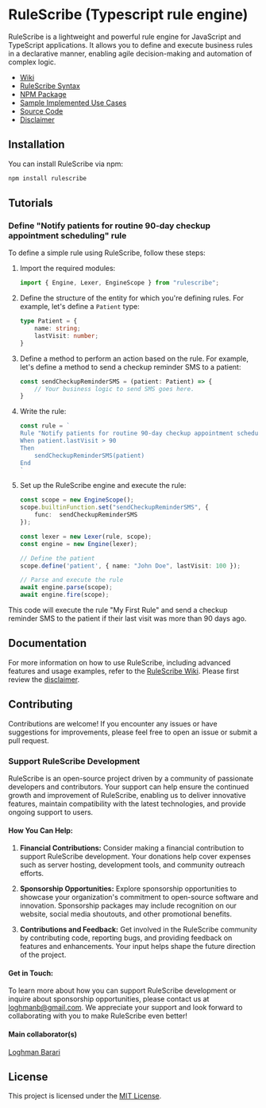 # RuleScribe (Typescript rule engine)

RuleScribe is a lightweight and powerful rule engine for JavaScript and TypeScript applications. It allows you to define and execute business rules in a declarative manner, enabling agile decision-making and automation of complex logic.

- [Wiki](https://github.com/loghmanb/rulescribe/wiki)
- [RuleScribe Syntax](https://github.com/loghmanb/rulescribe/wiki/RuleScribe-Syntax)
- [NPM Package](https://www.npmjs.com/package/rulescribe)
- [Sample Implemented Use Cases](https://github.com/loghmanb/rulescribe-example)
- [Source Code](https://github.com/loghmanb/rulescribe)
- [Disclaimer](https://github.com/loghmanb/rulescribe/wiki/Disclaimer)

## Installation

You can install RuleScribe via npm:

```bash
npm install rulescribe
```

## Tutorials

### Define "Notify patients for routine 90-day checkup appointment scheduling" rule

To define a simple rule using RuleScribe, follow these steps:

1. Import the required modules:

    ```typescript
    import { Engine, Lexer, EngineScope } from "rulescribe";
    ```

2. Define the structure of the entity for which you're defining rules. For example, let's define a `Patient` type:

    ```typescript
    type Patient = {
        name: string;
        lastVisit: number;
    }
    ```

3. Define a method to perform an action based on the rule. For example, let's define a method to send a checkup reminder SMS to a patient:

    ```typescript
    const sendCheckupReminderSMS = (patient: Patient) => {
        // Your business logic to send SMS goes here.
    }
    ```

4. Write the rule:

    ```typescript
    const rule = `
    Rule "Notify patients for routine 90-day checkup appointment scheduling."
    When patient.lastVisit > 90
    Then
        sendCheckupReminderSMS(patient)
    End
    `
    ```

5. Set up the RuleScribe engine and execute the rule:

    ```typescript
    const scope = new EngineScope();
    scope.builtinFunction.set("sendCheckupReminderSMS", {
        func:  sendCheckupReminderSMS
    });

    const lexer = new Lexer(rule, scope);
    const engine = new Engine(lexer);

    // Define the patient
    scope.define('patient', { name: "John Doe", lastVisit: 100 });

    // Parse and execute the rule
    await engine.parse(scope);
    await engine.fire(scope);
    ```

This code will execute the rule "My First Rule" and send a checkup reminder SMS to the patient if their last visit was more than 90 days ago.

## Documentation

For more information on how to use RuleScribe, including advanced features and usage examples, refer to the [RuleScribe Wiki](https://github.com/loghmanb/rulescribe/wiki). Please first review the [disclaimer](https://github.com/loghmanb/rulescribe/wiki/Disclaimer).

## Contributing

Contributions are welcome! If you encounter any issues or have suggestions for improvements, please feel free to open an issue or submit a pull request.

### Support RuleScribe Development

RuleScribe is an open-source project driven by a community of passionate developers and contributors. Your support can help ensure the continued growth and improvement of RuleScribe, enabling us to deliver innovative features, maintain compatibility with the latest technologies, and provide ongoing support to users.

#### How You Can Help:

1. **Financial Contributions:** Consider making a financial contribution to support RuleScribe development. Your donations help cover expenses such as server hosting, development tools, and community outreach efforts.

2. **Sponsorship Opportunities:** Explore sponsorship opportunities to showcase your organization's commitment to open-source software and innovation. Sponsorship packages may include recognition on our website, social media shoutouts, and other promotional benefits.

3. **Contributions and Feedback:** Get involved in the RuleScribe community by contributing code, reporting bugs, and providing feedback on features and enhancements. Your input helps shape the future direction of the project.

#### Get in Touch:

To learn more about how you can support RuleScribe development or inquire about sponsorship opportunities, please contact us at [loghmanb@gmail.com](mailto:loghmanb@gmail.com). We appreciate your support and look forward to collaborating with you to make RuleScribe even better!

#### Main collaborator(s)

[Loghman Barari](https://www.linkedin.com/in/loghman-barari-13095724/)

## License

This project is licensed under the [MIT License](https://github.com/loghmanb/rulescribe/blob/main/LICENSE).
